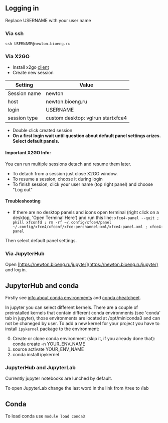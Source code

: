 ## Logging in
Replace USERNAME with your user name
### Via ssh 
`ssh USERNAME@newton.bioeng.ru`

### Via X2GO
* Install x2go [client](https://wiki.x2go.org/doku.php/download:start)
* Create new session

| Setting | Value |
|---------|-------|
| Session name | newton |
|host     |newton.bioeng.ru |
| login   | USERNAME  |
| session type| custom desktop: vglrun startxfce4 |
* Double click created session
* **On a first login wait until question about default panel settings arizes. Select default panels.**

#### Important X2GO Info:
You can run multiple sessions detach and resume them later. 
* To detach from a session just close X2GO window.
* To resume a session, choose it during login
* To finish session, click your user name (top right panel) and choose "Log out"

#### Troubleshooting
* If there are no desktop panels and icons open terminal (right click on a desktop, 'Open Terminal Here') and run this line:
`xfce4-panel --quit ; pkill xfconfd ; rm -rf ~/.config/xfce4/panel ~/.config/xfce4/xfconf/xfce-perchannel-xml/xfce4-panel.xml ; xfce4-panel`

Then select default panel settings.

### Via JupyterHub
Open [https://newton.bioeng.ru/jupyter](https://newton.bioeng.ru/jupyter) and log in.

## JupyterHub and conda
Firstly see [info about conda environments](conda.md) and [conda cheatcheet](https://conda.io/docs/_downloads/conda-cheatsheet.pdf).

In jupyter you can select different kernels. There are a couple of preinstalled kernels that contain different conda environments (see 'conda' tab in jupyter), those environments are located at /opt/miniconda3 and can not be chaneged by user.
To add a new kernel for your project you have to install `ipykernel` package to the environment:

0. Create or clone conda environment (skip it, if you already done that): conda create -n YOUR_ENV_NAME 
1. source activate YOUR_ENV_NAME
2. conda install ipykernel

### JupyterHub and JupyterLab
Currently jupyter notebooks are lunched by default.

To open JupyterLab change the last word in the link from /tree to /lab

## Conda
To load conda use `module load conda3`
